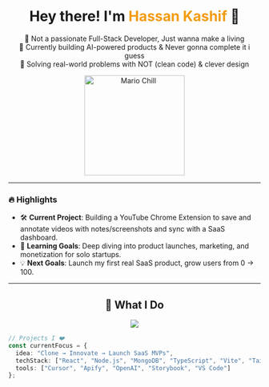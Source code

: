 <h1 align="center">Hey there! I'm <span style="color:#f39c12">Hassan Kashif</span> 👋</h1>

<p align="center">
  🚀 Not a passionate Full-Stack Developer, Just wanna make a living <br/>
  🧠 Currently building AI-powered products & Never gonna complete it i guess <br/>
  🧩 Solving real-world problems with NOT (clean code) & clever design
</p>


<div align="center">
  <img src=""D:\Saves-Rando\Mariooo.gif"" width="200px" alt="Mario Chill" />
</div>

---

### 🔥 Highlights

- 🛠️ **Current Project**: Building a YouTube Chrome Extension to save and annotate videos with notes/screenshots and sync with a SaaS dashboard.
- 🌱 **Learning Goals**: Deep diving into product launches, marketing, and monetization for solo startups.
- 💡 **Next Goals**: Launch my first real SaaS product, grow users from 0 → 100.

---

<h2 align="center">🧩 What I Do</h2>

<div align="center">
  <img src="https://skillicons.dev/icons?i=react,ts,nodejs,nextjs,mongodb,figma,docker,vite,git" />
</div>

```ts
// Projects I ❤️
const currentFocus = {
  idea: "Clone → Innovate → Launch SaaS MVPs",
  techStack: ["React", "Node.js", "MongoDB", "TypeScript", "Vite", "TailwindCSS"],
  tools: ["Cursor", "Apify", "OpenAI", "Storybook", "VS Code"]
};
